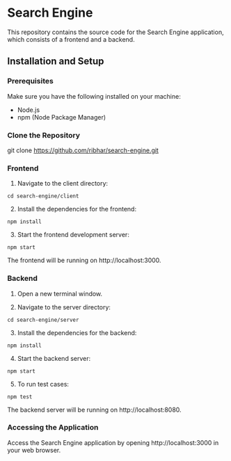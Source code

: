 # Search Engine

This repository contains the source code for the Search Engine application, which consists of a frontend and a backend.

## Installation and Setup

### Prerequisites

Make sure you have the following installed on your machine:

- Node.js
- npm (Node Package Manager)

### Clone the Repository

git clone https://github.com/ribhar/search-engine.git


### Frontend

1. Navigate to the client directory:

```
cd search-engine/client
```

2. Install the dependencies for the frontend:

```
npm install
```

3. Start the frontend development server:

```
npm start
```

The frontend will be running on http://localhost:3000.


### Backend

1. Open a new terminal window.


2. Navigate to the server directory:

```
cd search-engine/server
```

3. Install the dependencies for the backend:

```
npm install
```

4. Start the backend server:

```
npm start
```

5. To run test cases:

```
npm test
```

The backend server will be running on http://localhost:8080.

### Accessing the Application

Access the Search Engine application by opening http://localhost:3000 in your web browser.



